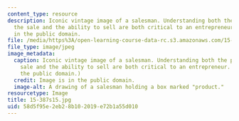 ```yaml
---
content_type: resource
description: Iconic vintage image of a salesman. Understanding both the process of
  the sale and the ability to sell are both critical to an entrepreneur. Image is
  in the public domain.
file: /media/https%3A/open-learning-course-data-rc.s3.amazonaws.com/15-387-entrepreneurial-sales-spring-2015/58d5f95e2eb28b102019e72b1a55d010_15-387s15.jpg
file_type: image/jpeg
image_metadata:
  caption: Iconic vintage image of a salesman. Understanding both the process of the
    sale and the ability to sell are both critical to an entrepreneur. (Image is in
    the public domain.)
  credit: Image is in the public domain.
  image-alt: A drawing of a salesman holding a box marked "product."
resourcetype: Image
title: 15-387s15.jpg
uid: 58d5f95e-2eb2-8b10-2019-e72b1a55d010
---
```


